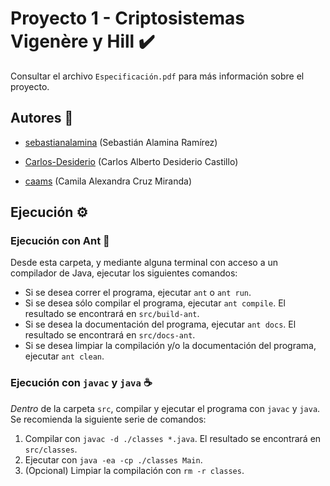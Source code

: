 # Proyecto 1 - Criptosistemas Vigenère y Hill :heavy_check_mark:

Consultar el archivo `Especificación.pdf` para más información sobre el proyecto.

## Autores :busts_in_silhouette:

- [sebastianalamina](https://github.com/sebastianalamina) (Sebastián Alamina Ramírez)

- [Carlos-Desiderio](https://github.com/Carlos-Desiderio) (Carlos Alberto Desiderio Castillo)

- [caams](https://github.com/caams) (Camila Alexandra Cruz Miranda)

## Ejecución :gear:

### Ejecución con Ant :ant:

Desde esta carpeta, y mediante alguna terminal con acceso a un compilador de Java, ejecutar los siguientes comandos:
- Si se desea correr el programa, ejecutar `ant` o `ant run`.
- Si se desea sólo compilar el programa, ejecutar `ant compile`. El resultado se encontrará en `src/build-ant`.
- Si se desea la documentación del programa, ejecutar `ant docs`. El resultado se encontrará en `src/docs-ant`.
- Si se desea limpiar la compilación y/o la documentación del programa, ejecutar `ant clean`.

### Ejecución con `javac` y `java` :coffee:

*Dentro* de la carpeta `src`, compilar y ejecutar el programa con `javac` y `java`. Se recomienda la siguiente serie de comandos:
1. Compilar con `javac -d ./classes *.java`. El resultado se encontrará en `src/classes`.
2. Ejecutar con `java -ea -cp ./classes Main`.
3. (Opcional) Limpiar la compilación con `rm -r classes`.
